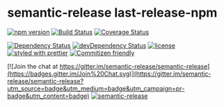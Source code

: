 # semantic-release last-release-npm

[![npm version](https://badge.fury.io/js/%40semantic-release%2Flast-release-npm.svg)](http://badge.fury.io/js/%40semantic-release%2Flast-release-npm)
[![Build Status](https://travis-ci.org/semantic-release/last-release-npm.svg?branch=next)](https://travis-ci.org/semantic-release/last-release-npm)
[![Coverage Status](https://coveralls.io/repos/semantic-release/last-release-npm/badge.svg?branch=next&service=github)](https://coveralls.io/github/semantic-release/last-release-npm?branch=next)

[![Dependency Status](https://david-dm.org/semantic-release/last-release-npm/next.svg)](https://david-dm.org/semantic-release/last-release-npm/next)
[![devDependency Status](https://david-dm.org/semantic-release/last-release-npm/next/dev-status.svg)](https://david-dm.org/semantic-release/last-release-npm/next#info=devDependencies)
[![license](https://img.shields.io/github/license/semantic-release/last-release-npm.svg)](https://github.com/semantic-release/last-release-npm/blob/master/LICENSE)
[![styled with prettier](https://img.shields.io/badge/styled_with-prettier-ff69b4.svg)](https://github.com/prettier/prettier)
[![Commitizen friendly](https://img.shields.io/badge/commitizen-friendly-brightgreen.svg)](http://commitizen.github.io/cz-cli/)

[![Join the chat at https://gitter.im/semantic-release/semantic-release](https://badges.gitter.im/Join%20Chat.svg)](https://gitter.im/semantic-release/semantic-release?utm_source=badge&utm_medium=badge&utm_campaign=pr-badge&utm_content=badge)
[![semantic-release](https://img.shields.io/badge/%20%20%F0%9F%93%A6%F0%9F%9A%80-semantic--release-e10079.svg)](https://github.com/semantic-release/last-release-npm)
